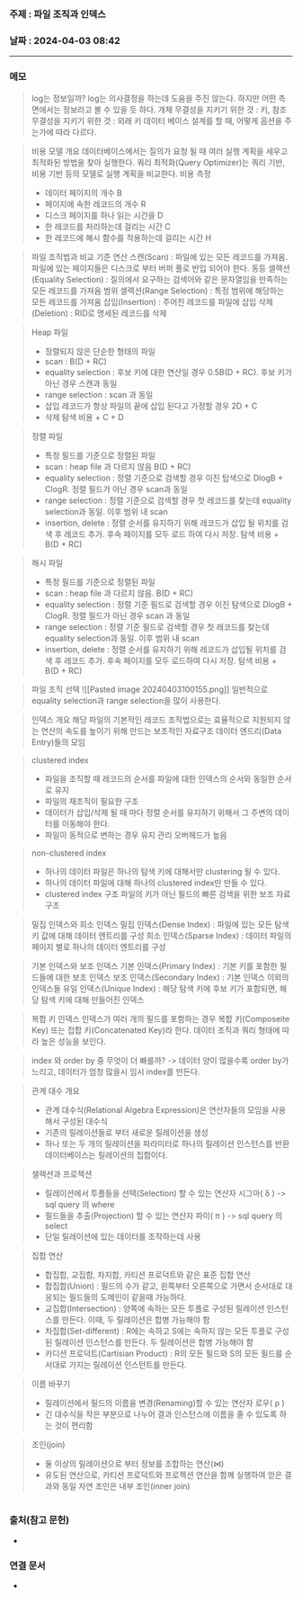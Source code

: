 ### 주제 : 파일 조직과 인덱스

### 날짜 : 2024-04-03 08:42
----
### 메모
> log는 정보일까? log는 의사결정을 하는데 도움을 주진 않는다. 하지만 어떤 측면에서는 정보라고 볼 수 있을 듯 하다.
> 개체 무결성을 지키기 위한 것 : 키, 참조 무결성을 지키기 위한 것 : 외래 키
> 데이터 베이스 설계를 할 때, 어떻게 옵션을 주는가에 따라 다르다.

> 비용 모델 개요
> 데이터베이스에서는 질의가 요청 될 때 여러 실행 계획을 세우고 최적화된 방법을 찾아 실행한다.
> 쿼리 최적화(Query Optimizer)는 쿼리 기반, 비용 기반 등의 모델로 실행 계획을 비교한다.
> 비용 측정
> 	- 데이터 페이지의 개수 B
> 	- 페이지에 속한 레코드의 개수 R
> 	- 디스크 페이지를 하나 읽는 시간을 D
> 	- 한 레코드를 처리하는데 걸리는 시간 C
> 	- 한 레코드에 해시 함수를 적용하는데 걸리는 시간 H

> 파일 조직법과 비교 기준 연산
> 스캔(Scan) : 파일에 있는 모든 레코드를 가져옴. 파일에 있는 페이지들은 디스크로 부터 버퍼 풀로 반입 되어야 한다.
> 동등 셀렉션(Equality Selection) : 질의에서 요구하는 검색어와 같은 문자열임을 만족하는 모든 레코드를 가져옴
> 범위 셀렉션(Range Selection) : 특정 범위에 해당하는 모든 레코드를 가져옴
> 삽입(Insertion) : 주어진 레코드를 파일에 삽입
> 삭제(Deletion) : RID로 명세된 레코드를 삭제

> Heap 파일
> 	- 정렬되지 않은 단순한 형태의 파일
> 	- scan :  B(D + RC)
> 	- equality selection :  후보 키에 대한 연산일 경우 0.5B(D + RC). 후보 키가 아닌 경우 스캔과 동일
> 	- range selection : scan 과 동일
> 	- 삽입 레코드가 항상 파일의 끝에 삽입 된다고 가정할 경우 2D + C
> 	- 삭제 탐색 비용 + C + D

> 정렬 파일
> 	- 특정 필드를 기준으로 정렬된 파일
> 	- scan : heap file 과 다르지 않음 B(D + RC)
> 	- equality selection : 정렬 기준으로 검색할 경우 이진 탑색으로 DlogB + ClogR. 정렬 필드가 아닌 경우 scan과 동일
> 	- range selection : 정렬 기준으로 검색할 경우 첫 레코드를 찾는데 equality selection과 동일. 이후 범위 내 scan
> 	- insertion, delete : 정렬 순서를 유지하기 위해 레코드가 삽입 될 위치를 검색 후 레코드 추가. 후속 페이지를 모두 로드 하여 다시 저장. 탐색 비용 + B(D + RC)

> 해시 파일
> 	- 특정 필드를 기준으로 정렬된 파일
> 	- scan : heap file 과 다르지 않음. B(D + RC)
> 	- equality selection : 정렬 기준 필드로 검색할 경우 이진 탐색으로 DlogB + ClogR. 정렬 필드가 아닌 경우 scan 과 동일
> 	- range selection : 정렬 기준 필드로 검색할 경우 첫 레코드를 찾는데 equality selection과 동일. 이후 범위 내 scan 
> 	- insertion, delete : 정렬 순서를 유지하기 위해 레코드가 삽입될 위치를 검색 후 레코드 추가. 후속 페이지를 모두 로드하여 다시 저장. 탐색 비용 + B(D + RC)

> 파일 조직 선택
> ![[Pasted image 20240403100155.png]]
> 일반적으로 equality selection과 range selection을 많이 사용한다.

> 인덱스 개요
> 해당 파일의 기본적인 레코드 조작법으로는 효율적으로 지원되지 않는 연산의 속도를 높이기 위해 만드는 보조적인 자료구조
> 데이터 엔드리(Data Entry)들의 모임

> clustered index
> 	- 파일을 조직할 때 레코드의 순서를 파일에 대한 인덱스의 순서와 동일한 순서로 유지
> 	- 파일의 재조직이 필요한 구조
> 	- 데이터가 삽입/삭제 될 때 마다 정렬 순서를 유지하기 위해서 그 주변의 데이터를 이동해야 한다.
> 	- 파일이 동적으로 변하는 경우 유지 관리 오버헤드가 높음

> non-clustered index
> 	- 하나의 데이터 파일은 하나의 탐색 키에 대해서만 clustering 될 수 있다.
> 	- 하나의 데이터 파일에 대해 하나의 clustered index만 만들 수 있다.
> 	- clustered index 구조 파일의 키가 아닌 필드의 빠른 검색을 위한 보조 자료구조

 > 밀집 인덱스와 희소 인덱스
> 밀집 인덱스(Dense Index) : 파일에 있는 모든 탐색 키 값에 대해 데이터 엔트리를 구성
> 희소 인덱스(Sparse Index) : 데이터 파일의 페이지 별로 하나의 데이터 엔트리를 구성

> 기본 인덱스와 보조 인덱스
> 기본 인덱스(Primary Index) : 기본 키를 포함한 필드들에 대한 보조 인덱스
> 보조 인덱스(Secondary Index) : 기본 인덱스 이외의 인덱스들
> 유일 인덱스(Unique Index) : 해당 탐색 키에 후보 키가 포함되면, 해당 탐색 키에 대해 만들어진 인덱스

> 복합 키 인덱스
> 인덱스가 여러 개의 필드를 포함하는 경우 복합 키(Composeite Key) 또는 접합 키(Concatenated Key)라 한다.
> 데이터 조직과 쿼리 형태에 따라 높은 성능을 보인다.

> index 와 order by 중 무엇이 더 빠를까? -> 데이터 양이 많을수록 order by가 느리고, 데이터가 엄청 많을시 임시 index를 만든다.

> 관계 대수 개요
> 	- 관계 대수식(Relational Algebra Expression)은 연산자들의 모임을 사용해서 구성된 대수식
> 	- 기존의 릴레이션들로 부터 새로운 릴레이션을 생성
> 	- 하나 또는 두 개의 릴레이션을 파라미터로 하나의 릴레이션 인스턴스를 반환
> 데이터베이스는 릴레이션의 집합이다.

> 셀렉션과 프로젝션
> 	- 릴레이션에서 투플들을 선택(Selection) 할 수 있는 연산자 시그마( δ ) -> sql query 의 where
> 	- 필드들을 추출(Projection) 할 수 있는 연산자 파이( π ) -> sql query 의 select
> 	- 단일 릴레이션에 있는 데이터를 조작하는데 사용

> 집합 연산
> 	- 합집합, 교집합, 차지합, 카티션 프로덕트와 같은 표준 집합 연산
> 	- 합집합(Union) : 필드의 수가 같고, 왼쪽부터 오른쪽으로 가면서 순서대로 대응되는 필드들의 도메인이 같을때 가능하다.
> 	- 교집합(Intersection) : 양쪽에 속하는 모든 투플로 구성된 릴레이션 인스턴스를 만든다. 이때, 두 릴레이션은 합병 가능해야 함
> 	- 차집합(Set-different) : R에는 속하고 S에는 속하지 않는 모든 투플로 구성된 릴레이션 인스턴스를 만든다. 두 릴레이션은 합병 가능해야 함
> 	- 카디션 프로덕트(Cartisian Product) : R의 모든 필드와 S의 모든 필드를 순서대로 가지는 릴레이션 인스턴트를 만든다.

> 이름 바꾸기
> 	- 릴레이션에서 필드의 이름을 변경(Renaming)할 수 있는 연산자 로우( ρ )
> 	- 긴 대수식을 작은 부분으로 나누어 결과 인스턴스에 이름을 줄 수 있도록 하는 것이 편리함

> 조인(join)
> 	- 둘 이상의 릴레이션으로 부터 정보를 조합하는 연산(⋈)
> 	- 유도된 연산으로, 카티션 프로덕트와 프로젝션 연산을 함께 실행하여 얻은 결과와 동일
> 자연 조인은 내부 조인(inner join)

> 

|      |      |          |
| ---- | ---- | -------- |


### 출처(참고 문헌)
-

### 연결 문서
-
